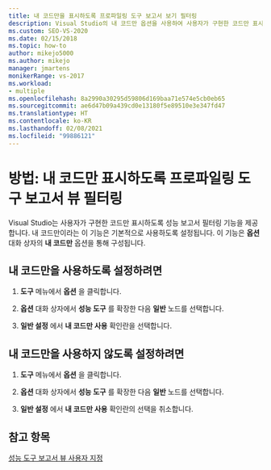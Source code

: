 ```yaml
---
title: 내 코드만을 표시하도록 프로파일링 도구 보고서 보기 필터링
description: Visual Studio의 내 코드만 옵션을 사용하여 사용자가 구현한 코드만 표시하도록 성능 보고서를 제한합니다(디버그 메뉴에서 [옵션] 선택).
ms.custom: SEO-VS-2020
ms.date: 02/15/2018
ms.topic: how-to
author: mikejo5000
ms.author: mikejo
manager: jmartens
monikerRange: vs-2017
ms.workload:
- multiple
ms.openlocfilehash: 8a2990a30295d59806d169baa71e574e5cb0eb65
ms.sourcegitcommit: ae6d47b09a439cd0e13180f5e89510e3e347fd47
ms.translationtype: HT
ms.contentlocale: ko-KR
ms.lasthandoff: 02/08/2021
ms.locfileid: "99886121"
---
```

# <a name="how-to-filter-profiling-tools-report-views-to-display-just-my-code"></a>방법: 내 코드만 표시하도록 프로파일링 도구 보고서 뷰 필터링

Visual Studio는 사용자가 구현한 코드만 표시하도록 성능 보고서 필터링 기능을 제공합니다. 내 코드만이라는 이 기능은 기본적으로 사용하도록 설정됩니다. 이 기능은 **옵션** 대화 상자의 **내 코드만** 옵션을 통해 구성됩니다.

## <a name="to-enable-just-my-code"></a>내 코드만을 사용하도록 설정하려면

1. **도구** 메뉴에서 **옵션** 을 클릭합니다.

2. **옵션** 대화 상자에서 **성능 도구** 를 확장한 다음 **일반** 노드를 선택합니다.

3. **일반 설정** 에서 **내 코드만 사용** 확인란을 선택합니다.

## <a name="to-disable-just-my-code"></a>내 코드만을 사용하지 않도록 설정하려면

1. **도구** 메뉴에서 **옵션** 을 클릭합니다.

2. **옵션** 대화 상자에서 **성능 도구** 를 확장한 다음 **일반** 노드를 선택합니다.

3. **일반 설정** 에서 **내 코드만 사용** 확인란의 선택을 취소합니다.

## <a name="see-also"></a>참고 항목

[성능 도구 보고서 뷰 사용자 지정](../profiling/customizing-performance-tools-report-views.md)
